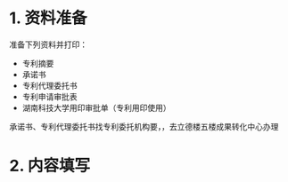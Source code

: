 # 1. 资料准备

准备下列资料并打印：

- 专利摘要
- 承诺书
- 专利代理委托书
- 专利申请审批表
- 湖南科技大学用印审批单（专利用印使用）

承诺书、专利代理委托书找专利委托机构要，，去立德楼五楼成果转化中心办理

# 2. 内容填写

